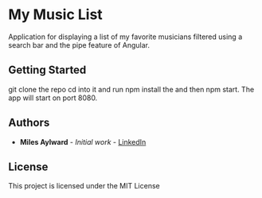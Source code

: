 # My Music List

Application for displaying a list of my favorite musicians filtered using a search bar and the pipe feature of Angular.

## Getting Started

git clone the repo cd into it and run npm install the and then npm start. The app will start on port 8080.



## Authors

* **Miles Aylward** - *Initial work* - [LinkedIn](https://www.linkedin.com/in/miles-aylward-a23694126/)


## License

This project is licensed under the MIT License

